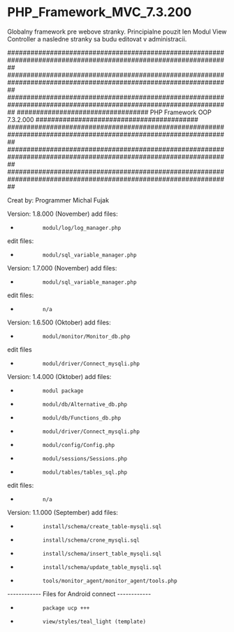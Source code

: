 # PHP_Framework_MVC_7.3.200
Globalny framework pre webove stranky. Principialne pouzit len Modul View Controller a nasledne stranky sa budu editovat v administracii.

##################################################################################################################
##################################################################################################################
##################################################################################################################
##################################      PHP Framework OOP 7.3.2.000     ##########################################
##################################################################################################################
##################################################################################################################
##################################################################################################################

Creat by: Programmer Michal Fujak



Version: 1.8.000 (November)
add files:
+             modul/log/log_manager.php
edit files:
-             modul/sql_variable_manager.php

Version: 1.7.000 (November)
add files:
+             modul/sql_variable_manager.php
edit files:
-             n/a

Version: 1.6.500 (Oktober)
add files:
+             modul/monitor/Monitor_db.php
edit files
-             modul/driver/Connect_mysqli.php

Version: 1.4.000 (Oktober)
add files:
+             modul package
+             modul/db/Alternative_db.php
+             modul/db/Functions_db.php
+             modul/driver/Connect_mysqli.php
+             modul/config/Config.php
+             modul/sessions/Sessions.php
+             modul/tables/tables_sql.php
edit files:
-             n/a

Version: 1.1.000 (September)
add files:
+             install/schema/create_table-mysqli.sql
+             install/schema/crone_mysqli.sql
+             install/schema/insert_table_mysqli.sql
+             install/schema/update_table_mysqli.sql
+             tools/monitor_agent/monitor_agent/tools.php
------------  Files for Android connect   ------------
+             package ucp +++
+             view/styles/teal_light (template)



